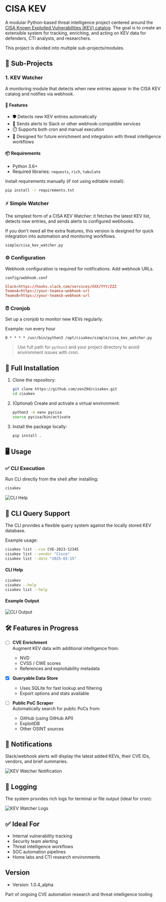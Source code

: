 


# CISA KEV

A modular Python-based threat intelligence project centered around the [CISA Known Exploited Vulnerabilities (KEV) catalog](https://www.cisa.gov/known-exploited-vulnerabilities-catalog). The goal is to create an extensible system for tracking, enriching, and acting on KEV data for defenders, CTI analysts, and researchers.

This project is divided into multiple sub-projects/modules.


## 🧩 Sub-Projects

### 1. KEV Watcher

A monitoring module that detects when new entries appear in the CISA KEV catalog and notifies via webhook.

#### 🔧 Features

- 🛡️ Detects new KEV entries automatically
- 🔔 Sends alerts to Slack or other webhook-compatible services
- ⏱️ Supports both cron and manual execution
- 🧠 Designed for future enrichment and integration with threat intelligence workflows

#### 📦 Requirements

- Python 3.6+
- Required libraries: `requests`, `rich`, `tabulate`

Install requirements manually (if not using editable install):

```bash
pip install -r requirements.txt
```

### ⚡ Simple Watcher

The simplest form of a CISA KEV Watcher: it fetches the latest KEV list, detects new entries, and sends alerts to configured webhooks.

If you don't need all the extra features, this version is designed for quick integration into automation and monitoring workflows.

```
simple/cisa_kev_watcher.py
```


### ⚙️ Configuration

Webhook configuration is required for notifications. Add webhook URLs.

`config/webhook.conf`

```conf
Slack=https://hooks.slack.com/services/XXX/YYY/ZZZ
TeamsA=https://your-teamsa-webhook-url
TeamsB=https://your-teamsb-webhook-url
```


### ⏰ Cronjob

Set up a cronjob to monitor new KEVs regularly.

Example: run every hour

```cron
0 * * * * /usr/bin/python3 /opt/cisakev/simple/cisa_kev_watcher.py
```

> Use full path for `python3` and your project directory to avoid environment issues with cron.


## 🚀 Full Installation

1. Clone the repository:
   ```bash
   git clone https://github.com/zen29d/cisakev.git
   cd cisakev
   ```

2. (Optional) Create and activate a virtual environment:
   ```bash
   python3 -m venv pycisa
   source pycisa/bin/activate
   ```

3. Install the package locally:
   ```bash
   pip install .
   ```


## 🖥️ Usage

### ✅ CLI Execution

Run CLI directly from the shell after installing:

```bash
cisakev
```

![CLI Help](media/cli_help.png)



## 🔎 CLI Query Support

The CLI provides a flexible query system against the locally stored KEV database.

Example usage:

```bash
cisakev list --cve CVE-2023-12345
cisakev list --vendor "Cisco"
cisakev list --date "2025-03-15"
```

#### CLI Help

```bash
cisakev
cisakev --help
cisakev list --help
```


#### Example Output

![CLI Output](media/cli_list.png)



## 🛠️ Features in Progress

- [ ] **CVE Enrichment**  
  Augment KEV data with additional intelligence from:
  - NVD
  - CVSS / CWE scores
  - References and exploitability metadata

- [x] **Queryable Data Store**
  - Uses SQLite for fast lookup and filtering
  - Export options and stats available

- [ ] **Public PoC Scraper**  
  Automatically search for public PoCs from:
  - GitHub (using GitHub API)
  - ExploitDB
  - Other OSINT sources



## 🔔 Notifications

Slack/webhook alerts will display the latest added KEVs, their CVE IDs, vendors, and brief summaries.

![KEV Watcher Notification](media/slack_notification.png)



## 📝 Logging

The system provides rich logs for terminal or file output (ideal for cron):

![KEV Watcher Logs](media/logs.png)



## ✅ Ideal For

- Internal vulnerability tracking
- Security team alerting
- Threat intelligence workflows
- SOC automation pipelines
- Home labs and CTI research environments

## Version

- Version: 1.0.4_alpha

Part of ongoing CVE automation research and threat intelligence tooling
